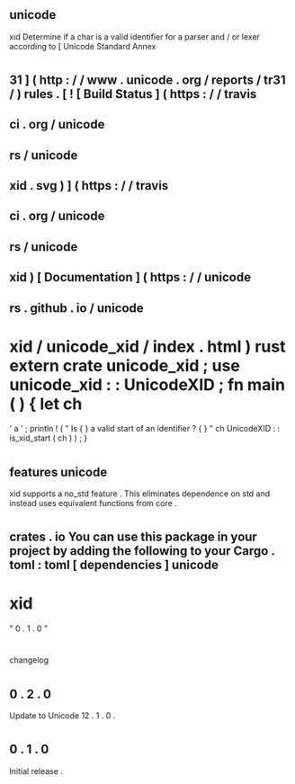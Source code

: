 #
unicode
-
xid
Determine
if
a
char
is
a
valid
identifier
for
a
parser
and
/
or
lexer
according
to
[
Unicode
Standard
Annex
#
31
]
(
http
:
/
/
www
.
unicode
.
org
/
reports
/
tr31
/
)
rules
.
[
!
[
Build
Status
]
(
https
:
/
/
travis
-
ci
.
org
/
unicode
-
rs
/
unicode
-
xid
.
svg
)
]
(
https
:
/
/
travis
-
ci
.
org
/
unicode
-
rs
/
unicode
-
xid
)
[
Documentation
]
(
https
:
/
/
unicode
-
rs
.
github
.
io
/
unicode
-
xid
/
unicode_xid
/
index
.
html
)
rust
extern
crate
unicode_xid
;
use
unicode_xid
:
:
UnicodeXID
;
fn
main
(
)
{
let
ch
=
'
a
'
;
println
!
(
"
Is
{
}
a
valid
start
of
an
identifier
?
{
}
"
ch
UnicodeXID
:
:
is_xid_start
(
ch
)
)
;
}
#
features
unicode
-
xid
supports
a
no_std
feature
.
This
eliminates
dependence
on
std
and
instead
uses
equivalent
functions
from
core
.
#
crates
.
io
You
can
use
this
package
in
your
project
by
adding
the
following
to
your
Cargo
.
toml
:
toml
[
dependencies
]
unicode
-
xid
=
"
0
.
1
.
0
"
#
changelog
#
#
0
.
2
.
0
-
Update
to
Unicode
12
.
1
.
0
.
#
#
0
.
1
.
0
-
Initial
release
.
